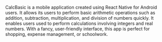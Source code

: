 CalcBasic is a mobile application created using React Native for Android users. It allows its users to perform basic arithmetic operations such as addition, subtraction, multiplication, and division of numbers quickly. It enables users used to perform calculations involving integers and real numbers. With a fancy, user-friendly interface, this app is perfect for shopping, expense management, or schoolwork.
